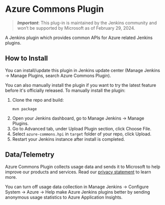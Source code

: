 # Azure Commons Plugin

> ***Important***: This plug-in is maintained by the Jenkins community and won’t be supported by Microsoft as of February 29, 2024.

A Jenkins plugin which provides common APIs for Azure related Jenkins plugins.

## How to Install

You can install/update this plugin in Jenkins update center (Manage Jenkins -> Manage Plugins, search Azure Commons Plugin).

You can also manually install the plugin if you want to try the latest feature before it's officially released.
To manually install the plugin:

1. Clone the repo and build:
   ```
   mvn package
   ```
2. Open your Jenkins dashboard, go to Manage Jenkins -> Manage Plugins.
3. Go to Advanced tab, under Upload Plugin section, click Choose File.
4. Select `azure-commons.hpi` in `target` folder of your repo, click Upload.
5. Restart your Jenkins instance after install is completed.

## Data/Telemetry

Azure Commons Plugin collects usage data and sends it to Microsoft to help improve our products and services. Read our [privacy statement](http://go.microsoft.com/fwlink/?LinkId=521839) to learn more.

You can turn off usage data collection in Manage Jenkins -> Configure System -> Azure -> Help make Azure Jenkins plugins better by sending anonymous usage statistics to Azure Application Insights.
